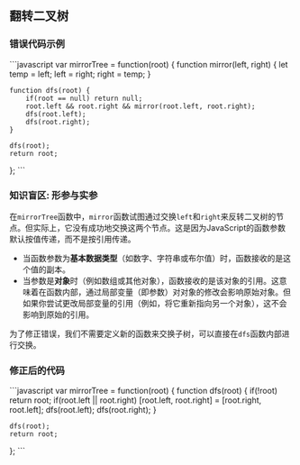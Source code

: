 ## 翻转二叉树

### 错误代码示例

\```javascript
var mirrorTree = function(root) {
    function mirror(left, right) {
        let temp = left;
        left = right;
        right = temp;
    }
    
    function dfs(root) {
        if(root == null) return null;
        root.left && root.right && mirror(root.left, root.right);
        dfs(root.left);
        dfs(root.right);
    }
    
    dfs(root);
    return root;
};
\```

### 知识盲区: 形参与实参

在`mirrorTree`函数中，`mirror`函数试图通过交换`left`和`right`来反转二叉树的节点。但实际上，它没有成功地交换这两个节点。这是因为JavaScript的函数参数默认按值传递，而不是按引用传递。

- 当函数参数为**基本数据类型**（如数字、字符串或布尔值）时，函数接收的是这个值的副本。
- 当参数是**对象**时（例如数组或其他对象），函数接收的是该对象的引用。这意味着在函数内部，通过局部变量（即参数）对对象的修改会影响原始对象。但如果你尝试更改局部变量的引用（例如，将它重新指向另一个对象），这不会影响到原始的引用。

为了修正错误，我们不需要定义新的函数来交换子树，可以直接在`dfs`函数内部进行交换。

### 修正后的代码

\```javascript
var mirrorTree = function(root) {
    function dfs(root) {
        if(!root) return root;
        if(root.left || root.right) [root.left, root.right] = [root.right, root.left];
        dfs(root.left);
        dfs(root.right);
    }
    
    dfs(root);
    return root;
};
\```
